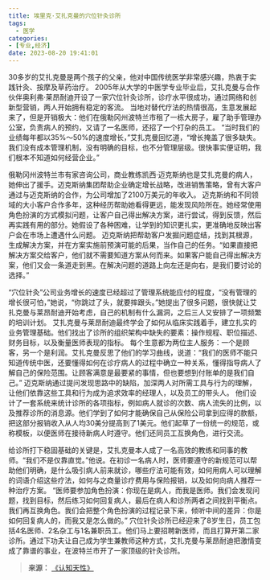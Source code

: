 ```yaml
---
title: 埃里克·艾扎克曼的穴位针灸诊所
tags:
  - 医学
categories:
- [专业,经济]
date: 2023-08-20 19:41:01
---
```


30多岁的艾扎克曼是两个孩子的父亲，他对中国传统医学非常感兴趣，热衷于实践针灸、按摩及草药治疗。
2005年从大学的中医学专业毕业后，艾扎克曼与合作伙伴奥利弗·莱昂耐迪开设了一家穴位针灸诊所，诊疗水平很成功，通过网络和创新型营销，两人开始拥有稳定的客流。<!--more-->
当地对替代疗法的热情很高，生意发展起来了，但是开销极大：他们在俄勒冈州波特兰市租了一栋大房子，雇了助手管理办公室，负责病人的预约，又请了一名医师，还招了一个打杂的员工。
“当时我们的业绩每年都以35%～50%的速度增长，”艾扎克曼回忆道，“增长掩盖了很多缺失。我们没有成本管理机制，没有明确的目标，也不分管理层级。很快事实便证明，我们根本不知道如何经营企业。”

俄勒冈州波特兰市有家咨询公司，商业教练凯西·迈克斯纳也是艾扎克曼的病人，她伸出了援手。迈克斯纳集团帮助企业确定增长战略，改进销售策略，曾有大客户通过与迈克斯纳的合作，为公司增加了2100万美元的年收入。
迈克斯纳和不同领域的大小客户合作多年，这种经历帮助她看得更远，能发现风险所在。她经常使用角色扮演的方式模拟问题，让客户自己得出解决方案，进行尝试，得到反馈，然后再实践有用的部分。她假设了各种困难，让学到的知识更扎实，更准确地反映出客户会在市场上遭遇什么问题。
迈克斯纳把帮助客户发掘问题症结，找到其根源，生成解决方案，并在方案实施前预演可能的后果，当作自己的任务。“如果直接把解决方案交给客户，他们就不需要知道方案从何而来。如果客户能自己得出解决方案，他们又会一条道走到黑。在解决问题的道路上向左还是向右，是我们要讨论的选择。”

“穴位针灸”公司业务增长的速度已经超过了管理系统能应付的程度，“没有管理的增长很可怕，”她说，“你跳过了头，就要摔跟头。”她提出了很多问题，很快就让艾扎克曼与莱昂耐迪开始考虑，自己的机制有什么漏洞，之后三人又安排了一项频繁的培训计划。
艾扎克曼与莱昂耐迪最终学会了如何从临床实践着手，建立扎实的业务管理基础。他们找出了诊所的组织架构中缺失的要素：操作规程、职位描述、财务目标，以及衡量医师表现的指标。
每个生意都为两位主人服务：一个是顾客，另一个是利润。艾扎克曼反思了他们的学习曲线，说道：“我们的医师不能只知道传统中医，还要懂得如何在诊疗病人的过程中确立一种关系，懂得指导病人了解自己的保险范围。让顾客满意是最要紧的事情，但也要想到付账单的是我们自己。”
迈克斯纳通过提问发现思路中的缺陷，加深两人对所需工具与行为的理解，让他们依靠这些工具和行为成为追求效率的经理人，以及员工的带头人。
他们设计了一套系统来统计诊所的各项指标，例如病人就诊的次数、病人流失的比例，以及推荐诊所的消息源。他们学到了如何才能确保自己从保险公司拿到应得的款额，把这部分报销收入从人均30美分提高到了1美元。他们起草了一份统一的规范，或称模板，以便医师在接待新病人时遵守。他们还同员工互换角色，进行交流。

给诊所打下稳固基础的关键是，艾扎克曼本人成了一名高效的教练和同事的教师。“我们不是仅靠直觉。”他说。在初诊一名病人时，医师要遵守的新规范可以帮助他们明确，是什么吸引病人前来就诊，哪些疗法可能有效，如何用病人可以理解的词语介绍这些疗法，如何与之商量诊疗费用与保险报销，以及如何向病人推荐一种治疗方案。
“医师要参加角色扮演：你现在是病人，而我是医师。我们会发现问题，找到目标，然后练习如何回复病人，最后在病人和诊所两者之间找到平衡点。我们再互换角色。我们会把整个角色扮演的过程记录下来，倾听中间的差异：你是如何回复病人的，而我又是怎么做的。”
穴位针灸诊所已经迎来了8岁生日，员工包括4名医师、2名杂工与1名兼职员工。他们马上要招聘新医师，而且打算开第二家诊所。通过下功夫让自己成为学生兼教师这种方式，艾扎克曼与莱昂耐迪把激情变成了靠谱的事业，在波特兰市开了一家顶级的针灸诊所。


> **来源：**
>[《认知天性》](https://yamaeye.github.io/docs/#/读书/学习/认知天性.md)  
